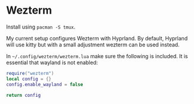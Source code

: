 # Wezterm

Install using `pacman -S tmux`.

My current setup configures Wezterm with Hyprland. By default, Hyprland
will use kitty but with a small adjustment wezterm can be used instead.

In `~/.config/wezterm/wezterm.lua` make sure the following is included.
It is essential that wayland is not enabled:

```lua
require("wezterm")
local config = {}
config.enable_wayland = false

return config
```
